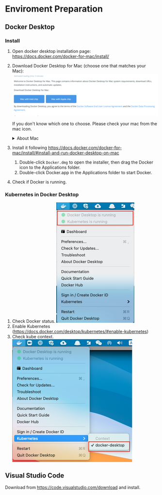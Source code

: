 # Enviroment Preparation

## Docker Desktop

### Install

1. Open docker desktop installation page: https://docs.docker.com/docker-for-mac/install/
1. Download Docker Desktop for Mac (choose one that matches your Mac):
    ![](docker-desktop-download.png)

    If you don't know which one to choose. Please check your mac from the mac icon.
    <details><summary>About Mac</summary>

    ![](about-mac.png)

    ![](about-mac-detail.png)

    </details>

1. Install it following https://docs.docker.com/docker-for-mac/install/#install-and-run-docker-desktop-on-mac
    1. Double-click `Docker.dmg` to open the installer, then drag the Docker icon to the Applications folder.
    1. Double-click Docker.app in the Applications folder to start Docker.
1. Check if Docker is running.

### Kubernetes in Docker Desktop

1. Check Docker status.
    ![](check-docker-status.png)
1. Enable Kubernetes (https://docs.docker.com/desktop/kubernetes/#enable-kubernetes)
1. Check kube context.
    ![](check-kube-context.png)


## Visual Studio Code

Download from https://code.visualstudio.com/download and install.

